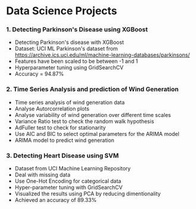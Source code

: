 # Data Science Projects

### 1. Detecting Parkinson's Disease using XGBoost

  - Detecting Parkinson's disease with XGBoost
  - Dataset: UCI ML Parkinson's dataset from https://archive.ics.uci.edu/ml/machine-learning-databases/parkinsons/
  - Features have been scaled to be between -1 and 1
  - Hyperparameter tuning using GridSearchCV
  - Accuracy = 94.87%
  
### 2. Time Series Analysis and prediction of Wind Generation
  
  - Time series analysis of wind generation data
  - Analyse Autorcorrelation plots
  - Analyse variability of wind generation over different time scales
  - Variance Ratio test to check the random walk hypothesis
  - AdFuller test to check for stationarity
  - Use AIC and BIC to select optimal parameters for the ARIMA model
  - ARIMA model to predict wind generation
  
### 3. Detecting Heart Disease using SVM

  - Dataset from UCI Machine Learning Repository
  - Deal with missing data
  - Use One-Hot Encoding for categorical data
  - Hyper-parameter tuning with GridSearchCV
  - Visualized the results using PCA by reducing dimentionality
  - Achieved an accuracy of 89.33%
